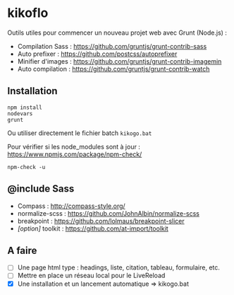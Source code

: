 # kikoflo
Outils utiles pour commencer un nouveau projet web avec Grunt (Node.js) :
* Compilation Sass : https://github.com/gruntjs/grunt-contrib-sass
* Auto prefixer : https://github.com/postcss/autoprefixer
* Minifier d'images : https://github.com/gruntjs/grunt-contrib-imagemin
* Auto compilation : https://github.com/gruntjs/grunt-contrib-watch


## Installation
    npm install      
    nodevars 
    grunt
    
Ou utiliser directement le fichier batch `kikogo.bat`    
   
Pour vérifier si les node_modules sont à jour : https://www.npmjs.com/package/npm-check/

    npm-check -u


## @include Sass
* Compass : http://compass-style.org/
* normalize-scss : https://github.com/JohnAlbin/normalize-scss
* breakpoint : https://github.com/lolmaus/breakpoint-slicer
* _[option]_ toolkit : https://github.com/at-import/toolkit


## A faire
- [ ] Une page html type : headings, liste, citation, tableau, formulaire, etc.
- [ ] Mettre en place un réseau local pour le LiveReload
- [x] Une installation et un lancement automatique => kikogo.bat

